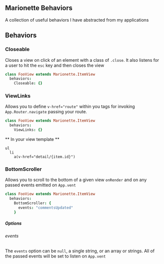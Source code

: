 Marionette Behaviors
--------

A collection of useful behaviors I have abstracted from my applications

## Behaviors

### Closeable

Closes a view on click of an element with a class of `.close`. It also listens for a user to hit the `esc` key and then closes the view

```coffeescript
class FooView extends Marionette.ItemView
  behaviors:
    Closeable: {}
```

### ViewLinks

Allows you to define `v-href="route"` within you tags for invoking `App.Router.navigate` passing your route.

```coffeescript
class FooView extends Marionette.ItemView
  behaviors:
    ViewLinks: {}
```

** In your view template **
```jade
ul
  li
    a(v-href="detail/{item.id}")
```

### BottomScroller

Allows you to scroll to the bottom of a given view `onRender` and on any passed events emitted on `App.vent`

```coffeescript
class FooView extends Marionette.ItemView
  behaviors:
    BottomScroller: {
      events: "commentsUpdated"
    }
```

##### Options

###### events
  The `events` option can be `null`, a single string, or an array or strings.
  All of the passed events will be set to listen on `App.vent`
